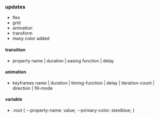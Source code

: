 ### updates
- flex
- grid
- animation
- transform
- many color added


#### transition
- property name | duration | easing function | delay

#### animation
- keyframes name | duration | timing-function | delay | iteration-count | direction | fill-mode

#### variable 
- :root {
    --property-name: value;
    --primary-color: steelblue;
}